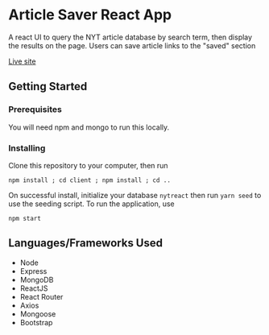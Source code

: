 # Article Saver React App

A react UI to query the NYT article database by search term, then display the results on the page. Users can save article links to the "saved" section

[Live site](https://salty-bayou-25776.herokuapp.com/)

## Getting Started

### Prerequisites

You will need npm and mongo to run this locally.

### Installing

Clone this repository to your computer, then run

```
npm install ; cd client ; npm install ; cd ..
```

On successful install, initialize your database `nytreact` then run `yarn seed` to use the seeding script. To run the application, use

```
npm start
```


## Languages/Frameworks Used

* Node
* Express
* MongoDB
* ReactJS
* React Router
* Axios
* Mongoose
* Bootstrap